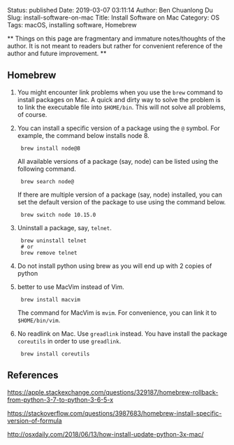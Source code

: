 Status: published
Date: 2019-03-07 03:11:14
Author: Ben Chuanlong Du
Slug: install-software-on-mac
Title: Install Software on Mac
Category: OS
Tags: macOS, installing software, Homebrew

**
Things on this page are
fragmentary and immature notes/thoughts of the author.
It is not meant to readers
but rather for convenient reference of the author and future improvement.
**

## Homebrew

1. You might encounter link problems when you use the `brew` command to install packages on Mac.
    A quick and dirty way to solve the problem is to link the executable file into `$HOME/bin`.
    This will not solve all problems, of course.

2. You can install a specific version of a package using the `@` symbol.
    For example,
    the command below installs node 8.

        brew install node@8

    All available versions of a package (say, node) can be listed using the following command.

        brew search node@

    If there are multiple version of a package (say, node) installed, 
    you can set the default version of the package to use using the command below.

        brew switch node 10.15.0

2. Uninstall a package, say, `telnet`.

        brew uninstall telnet
        # or
        brew remove telnet

2. Do not install python using brew as you will end up with 2 copies of python

3. better to use MacVim instead of Vim. 

        brew install macvim

    The command for MacVim is `mvim`. 
    For convenience, 
    you can link it to `$HOME/bin/vim`.

4. No readlink on Mac.  Use `greadlink` instead.
    You have install the package `coreutils` in order to use `greadlink`.

        brew install coreutils

## References

https://apple.stackexchange.com/questions/329187/homebrew-rollback-from-python-3-7-to-python-3-6-5-x

https://stackoverflow.com/questions/3987683/homebrew-install-specific-version-of-formula

http://osxdaily.com/2018/06/13/how-install-update-python-3x-mac/

